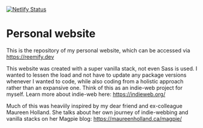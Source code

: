 [![Netlify Status](https://api.netlify.com/api/v1/badges/1f09978d-0812-4aa9-b62a-a6fcab3d81ad/deploy-status)](https://app.netlify.com/sites/reemify/deploys)

# Personal website
This is the repository of my personal website, which can be accessed via https://reemify.dev

This website was created with a super vanilla stack, not even Sass is used. I wanted to lessen the load and not have to update any package versions whenever I wanted to code, while also coding from a holistic approach rather than an expansive one. 
Think of this as an indie-web project for myself. Learn more about indie-web here: https://indieweb.org/

Much of this was heaviily inspired by my dear friend and ex-colleague Maureen Holland. She talks about her own journey of indie-webbing and vanilla stacks on her Magpie blog: https://maureenholland.ca/magpie/
